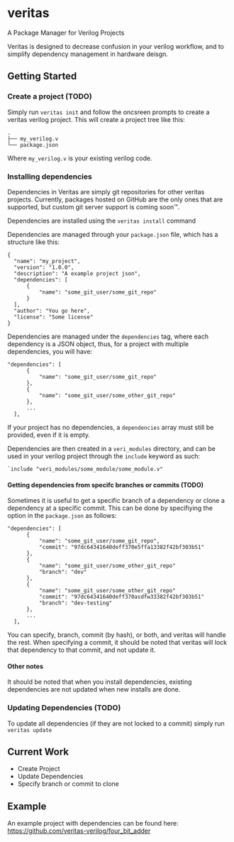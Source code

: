 # veritas
A Package Manager for Verilog Projects

Veritas is designed to decrease confusion in your verilog workflow, and to simplify dependency management in hardware deisgn.

## Getting Started

### Create a project (TODO)
Simply run `veritas init` and follow the oncsreen prompts to create a veritas verilog project. This will create a project tree like this:
```
.
├── my_verilog.v
└── package.json

```
Where `my_verilog.v` is your existing verilog code.

### Installing dependencies
Dependencies in Veritas are simply git repositories for other veritas projects. Currently, packages hosted on GitHub are the only ones that are supported, but custom git server support is coming soon™.

Dependencies are installed using the `veritas install` command

Dependencies are managed through your `package.json` file, which has a structure like this:
```
{
  "name": "my_project",
  "version": "1.0.0",
  "description": "A example project json",
  "dependencies": [
      {
          "name": "some_git_user/some_git_repo"
      }
  ],
  "author": "You go here",
  "license": "Some license"
}

```
Dependencies are managed under the `dependencies` tag, where each dependency is a JSON object, thus, for a project with multiple dependencies, you will have:
```
"dependencies": [
      {
          "name": "some_git_user/some_git_repo"
      },
      {
          "name": "some_git_user/some_other_git_repo"
      },
      ...
  ],
```

If your project has no dependencies, a `dependencies` array must still be provided, even if it is empty. 

Dependencies are then created in a `veri_modules` directory, and can be used in your verilog project through the `include` keyword as such:
```
`include "veri_modules/some_module/some_module.v"
```

#### Getting dependencies from specifc branches or commits (TODO)
Sometimes it is useful to get a specific branch of a dependency or clone a dependency at a specific commit. This can be done by specifiying the option in the `package.json` as follows:
```
"dependencies": [
      {
          "name": "some_git_user/some_git_repo",
          "commit": "97dc64341640deff370e5ffa13382f42bf303b51"
      },
      {
          "name": "some_git_user/some_other_git_repo"
          "branch": "dev"
      },
      {
          "name": "some_git_user/some_other_git_repo"
          "commit": "97dc64341640deff370asdfw33382f42bf303b51"
          "branch": "dev-testing"
      },
      ...
  ],
```
You can specify, branch, commit (by hash), or both, and veritas will handle the rest. When specifying a commit, it should be noted that veritas will lock that dependency to that commit, and not update it.

#### Other notes
It should be noted that when you install dependencies, existing dependencies are not updated when new installs are done.

### Updating Dependencies (TODO)
To update all dependencies (if they are not locked to a commit) simply run `veritas update`


## Current Work
 - Create Project
 - Update Dependencies
 - Specify branch or commit to clone

## Example
An example project with dependencies can be found here: https://github.com/veritas-verilog/four_bit_adder
